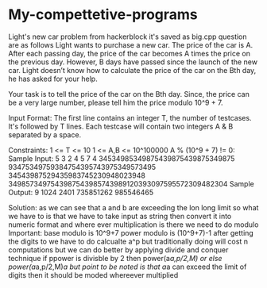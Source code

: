 # My-compettetive-programs
Light's new car problem from hackerblock
it's saved as big.cpp
question are as follows
Light wants to purchase a new car. The price of the car is A. After each passing day, the price of the car becomes A times the price on the previous day. However, B days have passed since the launch of the new car. Light doesn’t know how to calculate the price of the car on the Bth day, he has asked for your help.

Your task is to tell the price of the car on the Bth day. Since, the price can be a very large number, please tell him the price modulo 10^9 + 7.


Input Format:
The first line contains an integer T, the number of testcases. It's followed by T lines. Each testcase will contain two integers A & B separated by a space.

Constraints:
1 <= T <= 10 
1 <= A,B <= 10^100000 
A % (10^9 + 7) != 0:
Sample Input:
5
3 2
4 5
7 4
34534985349875439875439875349875 93475349759384754395743975349573495
34543987529435983745230948023948 3498573497543987543985743989120393097595572309482304
Sample Output:
9
1024
2401
735851262
985546465

Solution:
as we can see that a and b are exceeding the lon long limit so what we have to is that we have to take input as string
then convert it into numeric format and where ever multiplication is there we need to do modulo
Important:
base modulo is 10^9+7
power modulo is (10^9+7)-1
after getting the digits to we have to do calcualte a^p
but traditionally doing will cost n computations
but we can do better by applying divide and conquer technique
if ppower is divisble by 2 then power(a*a,p/2,M)
or else
 power(a*a,p/2,M)*a
 but point to be noted is that a*a can exceed the limit of digits then it should be moded whereever multiplied

